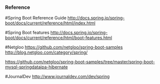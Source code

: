 
### Reference

#Spring Boot Reference Guide
http://docs.spring.io/spring-boot/docs/current/reference/html/index.html

#Spring Boot features
http://docs.spring.io/spring-boot/docs/current/reference/html/boot-features.html





#Netgloo
https://github.com/netgloo/spring-boot-samples
http://blog.netgloo.com/category/spring/

https://github.com/netgloo/spring-boot-samples/tree/master/spring-boot-mysql-springdatajpa-hibernate

#JournalDev
http://www.journaldev.com/dev/spring